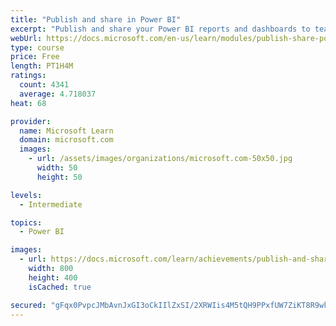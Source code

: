```yaml
---
title: "Publish and share in Power BI"
excerpt: "Publish and share your Power BI reports and dashboards to teammates in your organization or to everyone on the web."
webUrl: https://docs.microsoft.com/en-us/learn/modules/publish-share-power-bi/
type: course
price: Free
length: PT1H4M
ratings:
  count: 4341
  average: 4.718037
heat: 68

provider:
  name: Microsoft Learn
  domain: microsoft.com
  images:
    - url: /assets/images/organizations/microsoft.com-50x50.jpg
      width: 50
      height: 50

levels:
  - Intermediate

topics:
  - Power BI

images:
  - url: https://docs.microsoft.com/learn/achievements/publish-and-share-with-power-bi-desktop-social.png
    width: 800
    height: 400
    isCached: true

secured: "gFqx0PvpcJMbAvnJxGI3oCkIIlZxSI/2XRWIis4M5tQH9PPxfUW7ZiKT8R9wk4ALcFUkps8p2joDAFhcVuV1RSv/uX3iXWMsW/CZJPwgddyLNBL1DejEWXYp1d6Nx5upAasN50LOE3kswEN21FXXBYQiCzR18DltZaFQ+W1qKj2dz53pZpTHHjelSlDsozuDRW/nM+c3C4wDZc0zgo0Fwwx6csTR855aJyuXfrU9q6DH6X4Bh91uGX8pGPmPXchESs6s8wUQm+tAT+aAXSjxfT8APNKg/EyC2DCqgxuEXoL1Ns6HNey9S03ReP8EvlcP5ASe2nApQo2sCSRUJlxIGCtXkRMwEurvDLT5HGCWxZzWOZ6UbZy1t6/oO6nerDSAR+YEl5hiC0oC75hZG3eUXkb0aC0uHZlRf2zoR8BSnJQ=;UmhhAmds9SnTNlDt2XyF5Q=="
---
```


